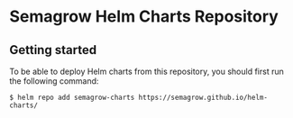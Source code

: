 # Semagrow Helm Charts Repository


## Getting started

To be able to deploy Helm charts from this repository, you should first run
the following command:

```console
$ helm repo add semagrow-charts https://semagrow.github.io/helm-charts/
```
